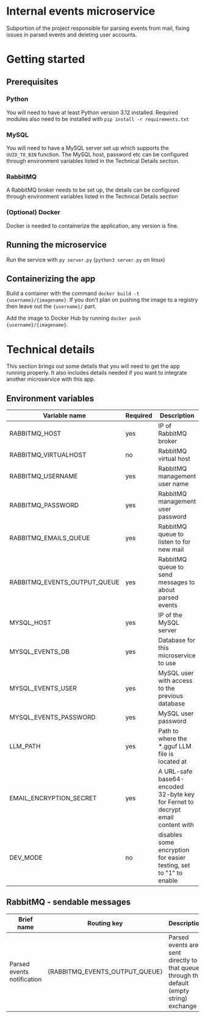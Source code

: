 # Internal events microservice

Subportion of the project responsible for parsing events from mail, fixing issues in parsed events and deleting user accounts.

# Getting started
## Prerequisites

### Python
You will need to have at least Python version 3.12 installed.
Required modules also need to be installed with `pip install -r requirements.txt`

### MySQL
You will need to have a MySQL server set up which supports the `UUID_TO_BIN` function. The MySQL host, password etc can be configured through environment variables listed in the Technical Details section.

### RabbitMQ
A RabbitMQ broker needs to be set up, the details can be configured through environment variables listed in the Technical Details section

### (Optional) Docker
Docker is needed to containerize the application, any version is fine.

## Running the microservice
Run the service with `py server.py` (`python3 server.py` on linux)

## Containerizing the app
Build a container with the command `docker build -t {username}/{imagename}`. If you don't plan on pushing the image to a registry then leave out the `{username}/` part.

Add the image to Docker Hub by running `docker push {username}/{imagename}`.

# Technical details

This section brings out some details that you will need to get the app running properly. It also includes details needed if you want to integrate another microservice with this app.

## Environment variables
| Variable name | Required | Description |
| - | - | - |
| RABBITMQ_HOST | yes | IP of RabbitMQ broker |
| RABBITMQ_VIRTUALHOST | no | RabbitMQ virtual host |
| RABBITMQ_USERNAME | yes | RabbitMQ management user name |
| RABBITMQ_PASSWORD | yes | RabbitMQ management user password |
| RABBITMQ_EMAILS_QUEUE | yes | RabbitMQ queue to listen to for new mail |
| RABBITMQ_EVENTS_OUTPUT_QUEUE | yes | RabbitMQ queue to send messages to about parsed events |
| MYSQL_HOST | yes | IP of the MySQL server |
| MYSQL_EVENTS_DB | yes | Database for this microservice to use |
| MYSQL_EVENTS_USER | yes | MySQL user with access to the previous database |
| MYSQL_EVENTS_PASSWORD | yes | MySQL user password |
| LLM_PATH | yes | Path to where the *.gguf LLM file is located at |
| EMAIL_ENCRYPTION_SECRET | yes | A URL-safe base64-encoded 32-byte key for Fernet to decrypt email content with |
| DEV_MODE | no | disables some encryption for easier testing, set to "1" to enable |

## RabbitMQ - sendable messages

| Brief name | Routing key | Description |
| - | - | - |
| Parsed events notification | {RABBITMQ_EVENTS_OUTPUT_QUEUE} | Parsed events are sent directly to that queue through the default (empty string) exchange |